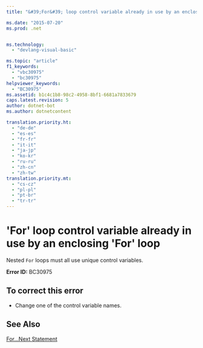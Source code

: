 ```yaml
---
title: "&#39;For&#39; loop control variable already in use by an enclosing &#39;For&#39; loop | Microsoft Docs"

ms.date: "2015-07-20"
ms.prod: .net


ms.technology: 
  - "devlang-visual-basic"

ms.topic: "article"
f1_keywords: 
  - "vbc30975"
  - "bc30975"
helpviewer_keywords: 
  - "BC30975"
ms.assetid: b1c4c1b8-98c2-4958-8bf1-6681a7833679
caps.latest.revision: 5
author: dotnet-bot
ms.author: dotnetcontent

translation.priority.ht: 
  - "de-de"
  - "es-es"
  - "fr-fr"
  - "it-it"
  - "ja-jp"
  - "ko-kr"
  - "ru-ru"
  - "zh-cn"
  - "zh-tw"
translation.priority.mt: 
  - "cs-cz"
  - "pl-pl"
  - "pt-br"
  - "tr-tr"
---
```

# &#39;For&#39; loop control variable already in use by an enclosing &#39;For&#39; loop
Nested `For` loops must all use unique control variables.  
  
 **Error ID:** BC30975  
  
## To correct this error  
  
-   Change one of the control variable names.  
  
## See Also  
 [For...Next Statement](../../visual-basic/language-reference/statements/for-next-statement.md)